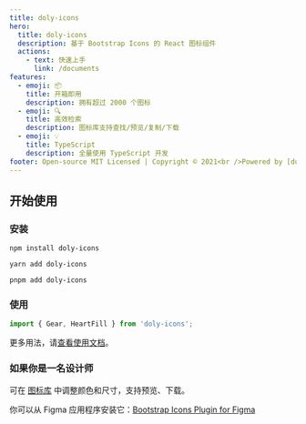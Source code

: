 ```yaml
---
title: doly-icons
hero:
  title: doly-icons
  description: 基于 Bootstrap Icons 的 React 图标组件
  actions:
    - text: 快速上手
      link: /documents
features:
  - emoji: 📦
    title: 开箱即用
    description: 拥有超过 2000 个图标
  - emoji: 🔍
    title: 高效检索
    description: 图标库支持查找/预览/复制/下载
  - emoji: 💡
    title: TypeScript
    description: 全量使用 TypeScript 开发
footer: Open-source MIT Licensed | Copyright © 2021<br />Powered by [dumi](https://d.umijs.org/zh-CN)
---
```


## 开始使用

### 安装

```shell
npm install doly-icons
```

```shell
yarn add doly-icons
```

```shell
pnpm add doly-icons
```

### 使用

```typescript
import { Gear, HeartFill } from 'doly-icons';
```

更多用法，请[查看使用文档](/documents)。

### 如果你是一名设计师

可在 [图标库](/icons) 中调整颜色和尺寸，支持预览、下载。

你可以从 Figma 应用程序安装它：[Bootstrap Icons Plugin for Figma](https://www.figma.com/community/plugin/868341386266170307/Bootstrap-Icons)

<!-- [bootstrap icons]: https://icons.getbootstrap.com/
[svg symbol]: https://css-tricks.com/svg-symbol-good-choice-icons/ -->
